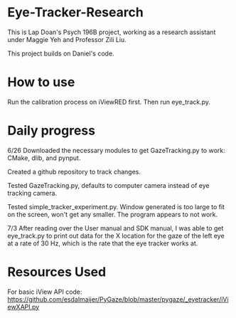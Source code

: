 # Eye-Tracker-Research
This is Lap Doan's Psych 196B project, working as a research assistant under Maggie Yeh and Professor Zili Liu.

This project builds on Daniel's code.

# How to use

Run the calibration process on iViewRED first. Then run eye_track.py.

# Daily progress
6/26
Downloaded the necessary modules to get GazeTracking.py to work: CMake, dlib, and pynput.

Created a github repository to track changes.

Tested GazeTracking.py, defaults to computer camera instead of eye tracking camera.

Tested simple_tracker_experiment.py. Window generated is too large to fit on the screen, won't get any smaller. The program appears to not work.

7/3
After reading over the User manual and SDK manual, I was able to get eye_track.py to print out data for the X location for the gaze of the left eye at a rate of 30 Hz, which is the rate that the eye tracker works at.

# Resources Used
For basic iView API code:
https://github.com/esdalmaijer/PyGaze/blob/master/pygaze/_eyetracker/iViewXAPI.py

